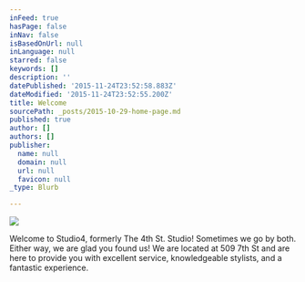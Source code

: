```yaml
---
inFeed: true
hasPage: false
inNav: false
isBasedOnUrl: null
inLanguage: null
starred: false
keywords: []
description: ''
datePublished: '2015-11-24T23:52:58.883Z'
dateModified: '2015-11-24T23:52:55.200Z'
title: Welcome
sourcePath: _posts/2015-10-29-home-page.md
published: true
author: []
authors: []
publisher:
  name: null
  domain: null
  url: null
  favicon: null
_type: Blurb

---
```

![](https://the-grid-user-content.s3-us-west-2.amazonaws.com/e7a16b01-fd3c-494a-a2e4-8ef98e20f0aa.JPG)

Welcome to Studio4, formerly The 4th St. Studio! Sometimes we go by both. Either way, we are glad you found us! We are located at 509 7th St and are here to provide you with excellent service, knowledgeable stylists, and a fantastic experience.